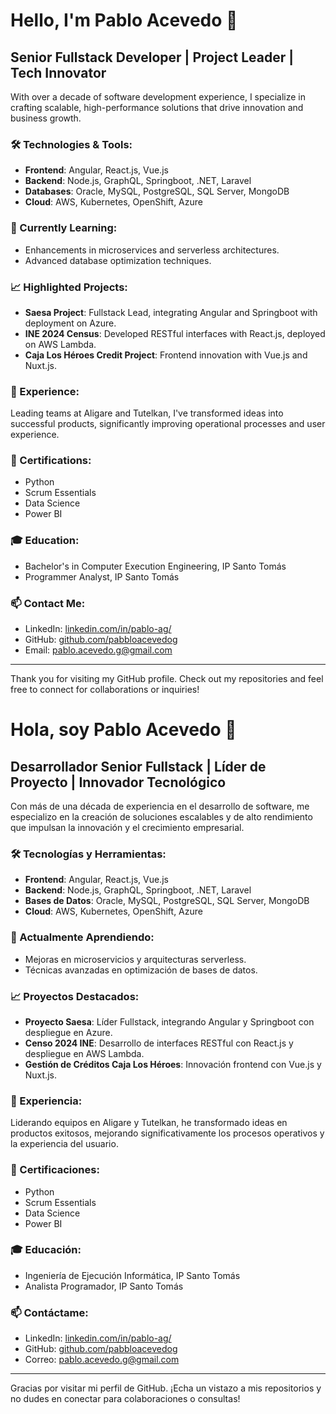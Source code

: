 # Hello, I'm Pablo Acevedo 👋

## Senior Fullstack Developer | Project Leader | Tech Innovator

With over a decade of software development experience, I specialize in crafting scalable, high-performance solutions that drive innovation and business growth.

### 🛠️ Technologies & Tools:
- **Frontend**: Angular, React.js, Vue.js
- **Backend**: Node.js, GraphQL, Springboot, .NET, Laravel
- **Databases**: Oracle, MySQL, PostgreSQL, SQL Server, MongoDB
- **Cloud**: AWS, Kubernetes, OpenShift, Azure

### 🌱 Currently Learning:
- Enhancements in microservices and serverless architectures.
- Advanced database optimization techniques.

### 📈 Highlighted Projects:
- **Saesa Project**: Fullstack Lead, integrating Angular and Springboot with deployment on Azure.
- **INE 2024 Census**: Developed RESTful interfaces with React.js, deployed on AWS Lambda.
- **Caja Los Héroes Credit Project**: Frontend innovation with Vue.js and Nuxt.js.

### 💼 Experience:
Leading teams at Aligare and Tutelkan, I've transformed ideas into successful products, significantly improving operational processes and user experience.

### 📜 Certifications:
- Python
- Scrum Essentials
- Data Science
- Power BI

### 🎓 Education:
- Bachelor's in Computer Execution Engineering, IP Santo Tomás
- Programmer Analyst, IP Santo Tomás

### 📫 Contact Me:
- LinkedIn: [linkedin.com/in/pablo-ag/](https://linkedin.com/in/pablo-ag/)
- GitHub: [github.com/pabbloacevedog](https://github.com/pabbloacevedog)
- Email: [pablo.acevedo.g@gmail.com](mailto:pablo.acevedo.g@gmail.com)

---

Thank you for visiting my GitHub profile. Check out my repositories and feel free to connect for collaborations or inquiries!


# Hola, soy Pablo Acevedo 👋

## Desarrollador Senior Fullstack | Líder de Proyecto | Innovador Tecnológico

Con más de una década de experiencia en el desarrollo de software, me especializo en la creación de soluciones escalables y de alto rendimiento que impulsan la innovación y el crecimiento empresarial.

### 🛠️ Tecnologías y Herramientas:
- **Frontend**: Angular, React.js, Vue.js
- **Backend**: Node.js, GraphQL, Springboot, .NET, Laravel
- **Bases de Datos**: Oracle, MySQL, PostgreSQL, SQL Server, MongoDB
- **Cloud**: AWS, Kubernetes, OpenShift, Azure

### 🌱 Actualmente Aprendiendo:
- Mejoras en microservicios y arquitecturas serverless.
- Técnicas avanzadas en optimización de bases de datos.

### 📈 Proyectos Destacados:
- **Proyecto Saesa**: Líder Fullstack, integrando Angular y Springboot con despliegue en Azure.
- **Censo 2024 INE**: Desarrollo de interfaces RESTful con React.js y despliegue en AWS Lambda.
- **Gestión de Créditos Caja Los Héroes**: Innovación frontend con Vue.js y Nuxt.js.

### 💼 Experiencia:
Liderando equipos en Aligare y Tutelkan, he transformado ideas en productos exitosos, mejorando significativamente los procesos operativos y la experiencia del usuario.

### 📜 Certificaciones:
- Python
- Scrum Essentials
- Data Science
- Power BI

### 🎓 Educación:
- Ingeniería de Ejecución Informática, IP Santo Tomás
- Analista Programador, IP Santo Tomás

### 📫 Contáctame:
- LinkedIn: [linkedin.com/in/pablo-ag/](https://linkedin.com/in/pablo-ag/)
- GitHub: [github.com/pabbloacevedog](https://github.com/pabbloacevedog)
- Correo: [pablo.acevedo.g@gmail.com](mailto:pablo.acevedo.g@gmail.com)

---

Gracias por visitar mi perfil de GitHub. ¡Echa un vistazo a mis repositorios y no dudes en conectar para colaboraciones o consultas!


